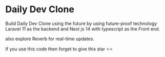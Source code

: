 # Daily Dev Clone

Build Daily Dev Clone using the future by using future-proof technology Laravel 11 as the backend and Next js 14 with typescript as the Front end.

also explore Reverb for real-time updates. 

If you use this code then forget to give this star ⭐️⭐️
